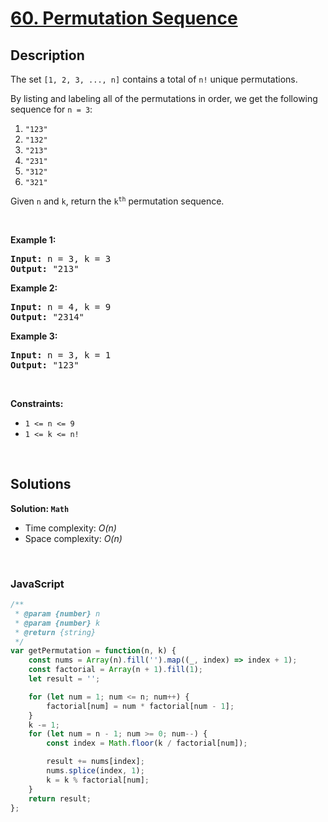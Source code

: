 # [60. Permutation Sequence](https://leetcode.com/problems/permutation-sequence)

## Description

<div class="elfjS" data-track-load="description_content"><p>The set <code>[1, 2, 3, ...,&nbsp;n]</code> contains a total of <code>n!</code> unique permutations.</p>

<p>By listing and labeling all of the permutations in order, we get the following sequence for <code>n = 3</code>:</p>

<ol>
	<li><code>"123"</code></li>
	<li><code>"132"</code></li>
	<li><code>"213"</code></li>
	<li><code>"231"</code></li>
	<li><code>"312"</code></li>
	<li><code>"321"</code></li>
</ol>

<p>Given <code>n</code> and <code>k</code>, return the <code>k<sup>th</sup></code> permutation sequence.</p>

<p>&nbsp;</p>
<p><strong class="example">Example 1:</strong></p>
<pre><strong>Input:</strong> n = 3, k = 3
<strong>Output:</strong> "213"
</pre><p><strong class="example">Example 2:</strong></p>
<pre><strong>Input:</strong> n = 4, k = 9
<strong>Output:</strong> "2314"
</pre><p><strong class="example">Example 3:</strong></p>
<pre><strong>Input:</strong> n = 3, k = 1
<strong>Output:</strong> "123"
</pre>
<p>&nbsp;</p>
<p><strong>Constraints:</strong></p>

<ul>
	<li><code>1 &lt;= n &lt;= 9</code></li>
	<li><code>1 &lt;= k &lt;= n!</code></li>
</ul>
</div>

<p>&nbsp;</p>

## Solutions

**Solution: `Math`**
- Time complexity: <em>O(n)</em>
- Space complexity: <em>O(n)</em>

<p>&nbsp;</p>

### **JavaScript**

```js
/**
 * @param {number} n
 * @param {number} k
 * @return {string}
 */
var getPermutation = function(n, k) {
    const nums = Array(n).fill('').map((_, index) => index + 1);
    const factorial = Array(n + 1).fill(1);
    let result = '';

    for (let num = 1; num <= n; num++) {
        factorial[num] = num * factorial[num - 1];
    }
    k -= 1;
    for (let num = n - 1; num >= 0; num--) {
        const index = Math.floor(k / factorial[num]);

        result += nums[index];
        nums.splice(index, 1);
        k = k % factorial[num];
    }
    return result;
};
```
